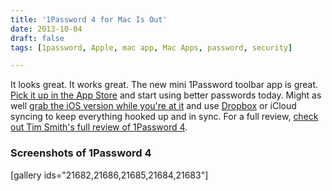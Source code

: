 ```yaml
---
title: '1Password 4 for Mac Is Out'
date: 2013-10-04
draft: false
tags: [1password, Apple, mac app, Mac Apps, password, security]

---
```


It looks great. It works great. The new mini 1Password toolbar app is great. [Pick it up in the App Store](https://itunes.apple.com/ca/app/1password/id443987910?mt=12) and start using better passwords today. Might as well [grab the iOS version while you're at it](https://itunes.apple.com/ca/app/1password-password-manager/id568903335?mt=8&uo=4&at=10l4Ki) and use [Dropbox](http://db.tt/czHe7sK) or iCloud syncing to keep everything hooked up and in sync. For a full review, [check out Tim Smith's full review of 1Password 4](http://theboldreport.net/2013/10/review-1password-4-for-mac).

### Screenshots of 1Password 4

\[gallery ids="21682,21686,21685,21684,21683"\]